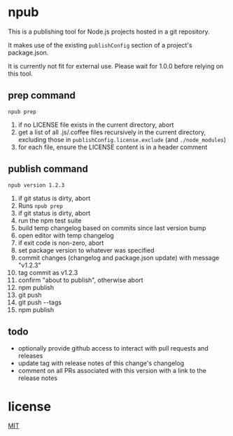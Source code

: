 # npub

This is a publishing tool
for Node.js projects
hosted in a git repository.

It makes use of the existing `publishConfig` section
of a project's package.json.

It is currently not fit for external use.
Please wait for 1.0.0 before relying on this tool.

## prep command

`npub prep`

1. if no LICENSE file exists in the current directory, abort
1. get a list of all .js/.coffee files recursively in the current directory, excluding those in `publishConfig.license.exclude` (and `./node_modules`)
1. for each file, ensure the LICENSE content is in a header comment

## publish command

`npub version 1.2.3`

1. if git status is dirty, abort
1. Runs `npub prep`
1. if git status is dirty, abort
1. run the npm test suite
1. build temp changelog based on commits since last version bump
1. open editor with temp changelog
1. if exit code is non-zero, abort
1. set package version to whatever was specified
1. commit changes (changelog and package.json update) with message "v1.2.3"
1. tag commit as v1.2.3
1. confirm "about to publish", otherwise abort
1. npm publish
1. git push
1. git push --tags
1. npm publish

## todo

* optionally provide github access to interact with pull requests and releases
* update tag with release notes of this change's changelog
* comment on all PRs associated with this version with a link to the release notes

# license

[MIT](LICENSE)

